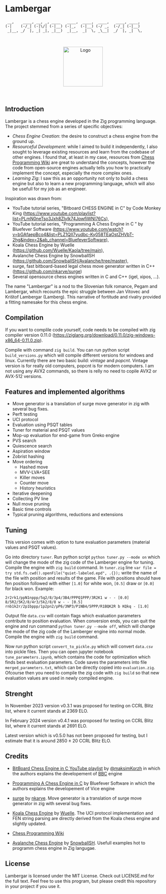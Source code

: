 # Lambergar

     __,    ____, __, _, ____   ____,  ____,  ____,   ____, ____, 
    (-|    (-/_| (-|\/| (-|__) (-|_,  (-|__) (-/ _,  (-/_| (-|__) 
     _|__, _/  |, _| _|, _|__)  _|__,  _|  \, _\__|  _/  |, _|  \,
     
<br/>
<p align="center">
<img src="DALL·E 2023-11-14 16.01.46 - two chess knights figures with knights sitting on them, fighting each other, pixel art.png" alt="Logo" width=128 height=128/>
</p>
<br/>

## Introduction

Lambergar is a chess engine developed in the Zig programming language. The project stemmed from a series of specific objectives:

- *Chess Engine Creation*: the desire to construct a chess engine from the ground up. 
- *Resourceful Development*: while I aimed to build it independently, I also sought to leverage existing resources and learn from the codebase of other engines. I found that, at least in my case, resources from [Chess Programming Wiki](https://www.chessprogramming.org/) are great to understand the concepts, however the code from open-source engines actually tells you how to practically implement the concept, especially the more complex ones.
- *Learning Zig*: I saw this as an opportunity not only to build a chess engine but also to learn a new programming language, which will also be usefull for my job as an engineer.

Inspiration was drawn from:

- YouTube tutorial series, "Bitboard CHESS ENGINE in C" by Code Monkey King (https://www.youtube.com/playlist?list=PLmN0neTso3Jxh8ZIylk74JpwfiWNI76Cs),
- YouTube tutorial series, "Programming A Chess Engine in C " by Bluefever Software (https://www.youtube.com/watch?v=bGAfaepBco4&list=PLZ1QII7yudbc-Ky058TEaOstZHVbT-2hg&index=2&ab_channel=BluefeverSoftware),
- Koala Chess Engine by Wuelle (https://github.com/Wuelle/Kaola/tree/main),
- Avalanche Chess Engine by SnowballSH (https://github.com/SnowballSH/Avalanche/tree/master),
- surge, fast bitboard-based legal chess move generator written in C++ (https://github.com/nkarve/surge)
- Several opensource chess engines written in C and C++ (igel, xipos, ...).

The name "Lambergar" is a nod to the Slovenian folk romance, Pegam and Lambergar, which recounts the epic struggle between Jan Vitovec and Krištof Lambergar (Lamberg). This narrative of fortitude and rivalry provided a fitting namesake for this chess engine.

## Compilation 

If you want to complile code yourself, code needs to be compiled with zig compiler version 0.11.0 (https://ziglang.org/download/0.11.0/zig-windows-x86_64-0.11.0.zip). 

Compile with command `zig build`. You can run python script `build_versions.py` which will compile different versions for windows and linux. Currently there are two basic build: *vintage* and *popcnt*. Vintage version is for really old computers, popcnt is for modern computers. I am not using any AVX2 commands, so there is relly no need to copile AVX2 or AVX-512 versions. 

## Features and implemented algorithms

- Move generator is a translation of surge move generator in zig with several bug fixes.
- Perft testing
- UCI protocol
- Evaluation using PSQT tables
- Tuner for material and PSQT values
- Mop-up evaluation for end-game from Greko engine
- PVS search
- Quiescence search
- Aspiration window
- Zobrist hashing
- Move ordering
  - Hashed move
  - MVV-LVA+SEE
  - Killer moves
  - Counter move
  - History heuristics
- Iterative deepening
- Collecting PV line
- Null move pruning
- Basic time controls
- Typical pruning algorithms, reductions and extensions 

## Tuning

This version comes with option to tune evaluation parameters (material values and PSQT values).

Go into directory `tuner`. Run python script `python tuner.py --mode on` which will change the mode of the zig code of the Lamberger engine for tuning. Compile the engine with `zig build` command. In `tuner.zig` line `var file = try std.fs.cwd().openFile("quiet-labeled.epd", .{});` write the name of the file with position and results of the game. File with positions should have fen position followed with either `[1.0]` for white won, `[0.5]` draw or `[0.0]` for black won. 
Example:
```
2r2rk1/ppN1nppp/5q2/8/3p4/3B4/PPPQ1PPP/3R2K1 w - - [0.0]
8/5R2/5K2/8/4r3/5k2/8/8 w - - [0.5]
rnb1k2r/2p1bppp/1p2pn2/pP6/3NP3/P1NB4/5PPP/R1BQK2R b KQkq - [1.0]
```

Output file `data.csv` will contain flags which evaluation parameters contribute to position evaluation. When conversion ends, you can quit the engine and run command `python tuner.py --mode off`, which will change the mode of the zig code of the Lamberger engine into normal mode. Compile the engine with `zig build` command.

Now run python script `convert_to_pickle.py` which will convert `data.csv` into pickle files. Then you can open jupyter notebook `tune_parameters.ipynb`, which contains the code for optimization which finds best evaluation parameters. Code saves the parameters into file `merged_parameters.txt`, which can be directly copied into `evaluation.zig`. Ofcourse then you need to compile the zig code with `zig build` so that new evaluation values are used in newly compiled engine.

## Strenght

In November 2023 version v0.3.1 was proposed for testing on CCRL Blitz list, where it current stands at 2369 ELO. 

In February 2024 version v0.4.1 was poroposed for testing on CCRL Blitz list, where it current stands at 2691 ELO. 

Latest version which is v0.5.0 has not been proposed for testing, but I estimate that it is around 2850 &plusmn; 20 CCRL Blitz ELO.

## Credits

-  [BitBoard Chess Engine in C YouTube playlist](https://www.youtube.com/playlist?list=PLmN0neTso3Jxh8ZIylk74JpwfiWNI76Cs) by [@maksimKorzh](https://github.com/maksimKorzh) in which the authors explains the developement of [BBC](https://github.com/maksimKorzh/bbc) engine

-  [Programming A Chess Engine in C](https://www.youtube.com/watch?v=bGAfaepBco4&list=PLZ1QII7yudbc-Ky058TEaOstZHVbT-2hg&index=2&ab_channel=BluefeverSoftware) by Bluefever Software in which the authors explains the developement of Vice engine

- [surge](https://github.com/nkarve/surge) by [nkarve](https://github.com/nkarve). Move generator is a translation of surge move generator in zig with several bug fixes.

- [Koala Chess Engine](https://github.com/Wuelle/Kaola/tree/main) by [Wuelle](https://github.com/Wuelle). The UCI protocol implementation and FEN string parsing are directly derived from the Koala chess engine and slightly updated.

- [Chess Programming Wiki](https://www.chessprogramming.org/)

- [Avalanche Chess Engine](https://github.com/SnowballSH/Avalanche/tree/master) by [SnowballSH](https://github.com/SnowballSH). Usefull examples hot to programm chess engine in Zig langugae.

## License

Lambergar is licensed under the MIT License. Check out LICENSE.md for the full text. Feel free to use this program, but please credit this repository in your project if you use it.